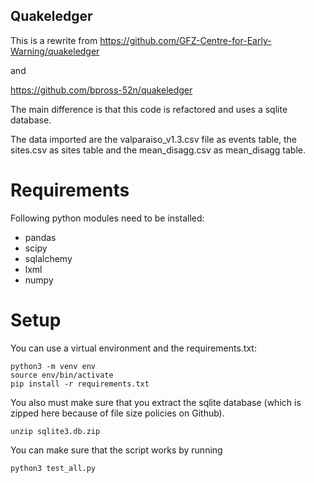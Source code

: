 Quakeledger
----------------


This is a rewrite from
https://github.com/GFZ-Centre-for-Early-Warning/quakeledger

and

https://github.com/bpross-52n/quakeledger


The main difference is that this code is refactored and uses a sqlite database.

The data imported are the valparaiso\_v1.3.csv file as events table,
the sites.csv as sites table and the
mean\_disagg.csv as mean\_disagg table.

# Requirements

Following python modules need to be installed:
- pandas
- scipy
- sqlalchemy
- lxml
- numpy

# Setup
You can use a virtual environment and the requirements.txt:

```shell
python3 -m venv env
source env/bin/activate
pip install -r requirements.txt
```

You also must make sure that you extract the sqlite database (which is zipped
here because of file size policies on Github).

```
unzip sqlite3.db.zip
```


You can make sure that the script works by running
```
python3 test_all.py
```
